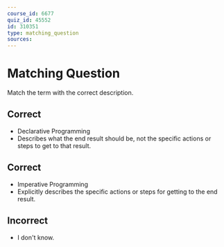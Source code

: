 ```yaml
---
course_id: 6677
quiz_id: 45552
id: 310351
type: matching_question
sources:
---
```


# Matching Question

Match the term with the correct description.

## Correct

- Declarative Programming
- Describes what the end result should be, not the specific actions or steps to
  get to that result.

## Correct

- Imperative Programming
- Explicitly describes the specific actions or steps for getting to the end
  result.

## Incorrect

- I don't know.
